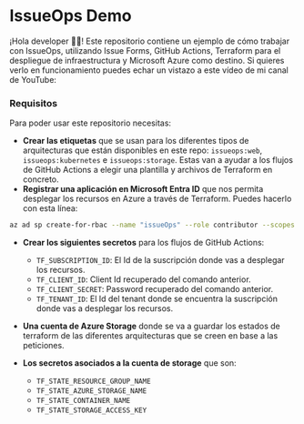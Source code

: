 # IssueOps Demo

¡Hola developer 👋🏻! Este repositorio contiene un ejemplo de cómo trabajar con IssueOps, utilizando Issue Forms, GitHub Actions, Terraform para el despliegue de infraestructura y Microsoft Azure como destino. Si quieres verlo en funcionamiento puedes echar un vistazo a este vídeo de mi canal de YouTube:

### Requisitos

Para poder usar este repositorio necesitas:

- **Crear las etiquetas** que se usan para los diferentes tipos de arquitecturas que están disponibles en este repo: `issueops:web`, `issueops:kubernetes` e `issueops:storage`. Estas van a ayudar a los flujos de GitHub Actions a elegir una plantilla y archivos de Terraform en concreto.
- **Registrar una aplicación en Microsoft Entra ID** que nos permita desplegar los recursos en Azure a través de Terraform. Puedes hacerlo con esta línea: 
```bash
az ad sp create-for-rbac --name "issueOps" --role contributor --scopes /subscriptions/$(az account show --query id -o tsv)
```
- **Crear los siguientes secretos** para los flujos de GitHub Actions:
    - `TF_SUBSCRIPTION_ID`: El Id de la suscripción donde vas a desplegar los recursos.
    - `TF_CLIENT_ID`: Client Id recuperado del comando anterior.
    - `TF_CLIENT_SECRET`: Password recuperado del comando anterior.
    - `TF_TENANT_ID`: El Id del tenant donde se encuentra la suscripción donde vas a desplegar los recursos.

- **Una cuenta de Azure Storage** donde se va a guardar los estados de terraform de las diferentes arquitecturas que se creen en base a las peticiones.

- **Los secretos asociados a la cuenta de storage** que son:
    - `TF_STATE_RESOURCE_GROUP_NAME`
    - `TF_STATE_AZURE_STORAGE_NAME`
    - `TF_STATE_CONTAINER_NAME`
    - `TF_STATE_STORAGE_ACCESS_KEY`